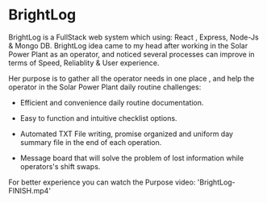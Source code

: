 # BrightLog

BrightLog is a FullStack web system which using: React , Express,  Node-Js & Mongo DB.
BrightLog idea came to my head after working in the Solar Power Plant as an operator, and noticed several processes can improve in terms
of Speed, Reliablity & User experience. 

Her purpose is to gather all the operator needs in one place , and help the operator in the Solar Power Plant daily routine challenges:

  * Efficient and convenience daily routine documentation.

  * Easy to function and intuitive checklist options.

  * Automated TXT File writing, promise organized and uniform day summary file in the end of each operation.

  * Message board that will solve the problem of lost information while operators's shift swaps.

For better experience you can watch the Purpose video: 'BrightLog-FINISH.mp4'

